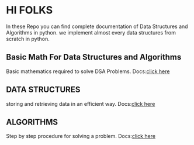 # HI FOLKS

In these Repo you can find complete documentation of Data Structures and Algorithms in python.
we implement almost every data structures from scratch in python.

## Basic Math For Data Structures and Algorithms

Basic mathematics required to solve DSA Problems.
Docs:[click here](./math)

## DATA STRUCTURES

storing and retrieving data in an efficient way.
Docs:[click here](./datastructures)

## ALGORITHMS

Step by step procedure for solving a problem.
Docs:[click here](./algorithms)
